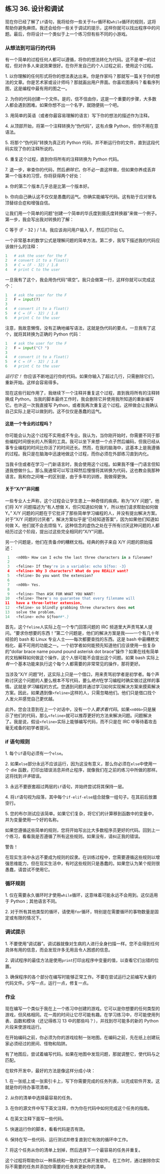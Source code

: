 ## 练习 36. 设计和调试

现在你已经了解了`if`语句，我将给你一些关于`for`循环和`while`循环的规则，这将帮助你避免麻烦。我还会给你一些关于调试的提示，这样你就可以找出程序中的问题。最后，你将设计一个类似于上一个练习但有些不同的小游戏。

### 从想法到可运行的代码

有一个简单的过程任何人都可以遵循，将你的想法转化为代码。这不是*唯一*的过程，但对许多人来说效果很好。在你开发自己的个人过程之前，使用这个过程。

1\. 以你理解的任何形式将你的想法表达出来。你是作家吗？那就写一篇关于你的想法的文章。你是艺术家或设计师吗？那就画出用户界面。你喜欢图表吗？看看序列图，这是编程中最有用的图之一。

2\. 为你的代码创建一个文件。是的，信不信由你，这是一个重要的步骤，大多数人都会遇到困难。如果你想不出一个名字，就随便挑一个吧。

3\. 用简单的英语（或者你最容易理解的语言）写下你的想法的描述作为注释。

4\. 从顶部开始，将第一个注释转换为“伪代码”，这有点像 Python，但你不用在意语法。

5\. 将那个“伪代码”转换为真正的 Python 代码，并不断运行你的文件，直到这段代码实现了你的注释所说的。

6\. 重复这个过程，直到你将所有的注释转换为 Python 代码。

7\. 退一步，审查你的代码，然后*删除它*。你不必一直这样做，但如果你养成丢弃第一个版本的习惯，你将获得两个好处：

a. 你的第二个版本几乎总是比第一个版本好。

b. 你向自己确认这不仅仅是愚蠢的运气。你确实能编写代码。这有助于应对冒名顶替综合症和增强自信。

让我们用一个简单的问题“创建一个简单的华氏度到摄氏度转换器”来做一个例子。第一步，我会写出我对转换的了解：

C 等于 (F - 32 ) / 1.8。我应该询问用户输入 F，然后打印出 C。

一个非常基本的数学公式是理解问题的简单方法。第二步，我写下描述我的代码应该做什么的注释：

```py
1   # ask the user for the F
2   # convert it to a float()
3   # C = (F - 32) / 1.8
4   # print C to the user
```

一旦我有了这个，我会用伪代码“填空”。我只会做第一行，这样你就可以完成这个：

```py
1   # ask the user for the F
2   F = input(?)
3
4   # convert it to a float()
5   # C = (F - 32) / 1.8
6   # print C to the user
```

注意，我故意懒惰，没有正确地编写语法，这就是伪代码的要点。一旦我有了这个，就将其转换为正确的 Python 代码：

```py
1   # ask the user for the F
2   F = input("C? ")
3
4   # convert it to a float()
5   # C = (F - 32) / 1.8
6   # print C to the user
```

*运行它！* 你应该不断地运行你的代码。如果你输入了超过几行，只需删除它们，重新开始。这样会容易得多。

现在这些行起作用了，我继续下一个注释并重复这个过程，直到我将所有的注释转换成 Python。当我的脚本最终工作时，我会删除它并使用我所知道的重新编写它。也许这一次我直接写 Python，或者我再次重复这个过程。这样做会让我确认自己实际上是可以做到的。这不仅仅是愚蠢的运气。

#### 这是一个专业的过程吗？

你可能会认为这个过程不实用或不专业。我认为，当你刚开始时，你需要不同于那些编程时间很长的人所需的工具。我可以坐下来想一个点子然后编码，但我已经从事专业编程的时间比你活了的时间还长。然而，在我的脑海中，这基本上是我遵循的过程。我只是在脑海中迅速地做这个过程，而你必须在外部练习直到内化。

当我卡住或者在学习一门新语言时，我会使用这个过程。如果我不懂一门语言但知道我想做什么，那么我通常可以写注释然后慢慢将其转换为代码，这也教会我那种语言。我和你之间唯一的区别是，由于多年的训练，我做得更快。

#### 关于“X/Y”非问题

一些专业人士声称，这个过程会让学生患上一种奇怪的疾病，称为“X/Y 问题”。他们将 X/Y 问题描述为“有人想做 X，但只知道如何做 Y，所以他们请求帮助如何做 Y。” X/Y 问题的问题在于它批评了那些简单学习编程的人，并没有提出解决方案。对于“X/Y 问题的讨厌者”，解决方案似乎是“已经知道答案”，因为如果他们知道如何做 X，他们就不会去烦恼 Y。这种信念的虚伪之处在于所有讨厌这种问题的人都经历过这个阶段，提出过这些完全相同的“X/Y”问题。

另一个问题是，他们在责备*你*的糟糕文档。经典的例子来自 X/Y 问题的原始描述：

```py
 1   <n00b> How can I echo the last three characters in a filename?
 2
 3   <feline> If they're in a variable: echo ${foo: -3}
 4   <feline> Why 3 characters? What do you REALLY want?
 5   <feline> Do you want the extension?
 6
 7   <n00b> Yes.
 8
 9   <feline> Then ASK FOR WHAT YOU WANT!
10   <feline> There's no guarantee that every filename will
11   have a three-letter extension,
12   <feline> so blindly grabbing three characters does not
13   solve the problem.
14   <feline> echo ${foo##*.}
```

首先，这个`feline`人实际上在一个专门回答问题的 IRC 频道里大声责骂某人提问。“要求你想要的东西！”第二个问题是，他们的解决方案是我——一个有几十年经验的 bash 和 Linux 专业人士——每次都要查找的东西。这是 bash 中最糟糕文档化、最不可用的功能之一。一个初学者如何能预先知道他们应该使用一些复杂的“dollar brace name pound pound asterisk dot brace”操作？如果在线有简单的文档解释如何做这个操作，这个人很可能不会提出这个问题。如果 bash 实际上*有*一个基本功能来执行这个每个人都需要的非常常见的操作，那将更好。

当涉及“X/Y 问题”时，这实际上只是一个借口，用来责骂初学者是初学者。每个声称讨厌这个问题的人要么根本不写代码，要么*绝对*在学习编程时确实做过这样的事情。这就是*学习*编程的方式。您遇到问题并通过学习如何实现解决方案来摸索解决方案。因此，如果遇到像`<feline>`这样的人，只需忽略他们。他们只是借口找个人发火并感觉自己更优越。

此外，您会注意到在上一个对话中，没有一个人*要求看代码*。如果`<n00b>`只是展示了他们的代码，那么`<feline>`就可以推荐更好的方法来解决问题。问题解决了。我是说，假设`<feline>`实际上能够编写代码，而不只是在 IRC 中等待着攻击毫无戒备的初学者提问。 

### if 语句规则

1\. 每个`if`语句必须有一个`else`。

2\. 如果`else`部分永远不应该运行，因为这没有意义，那么你必须在`else`中使用一个 die 函数，打印出错误消息并终止程序，就像我们在之前的练习中所做的那样。这将找到*许多*错误。

3\. 永远不要嵌套超过两层的`if`语句，并始终尝试将其保持一层。

4\. 将`if`语句视为段落，其中每个`if-elif-else`组合就像一组句子。在其前后放置空行。

5\. 您的布尔测试应该简单。如果它们复杂，将它们的计算移到函数中的变量中，并为变量使用一个好的名称。

如果您遵循这些简单的规则，您将开始写出比大多数程序员更好的代码。回到上一个练习，看看我是否遵循了所有这些规则。如果没有，请纠正我的错误。

警告！

在现实生活中永远不要成为规则的奴隶。在训练过程中，您需要遵循这些规则以增强思维能力，但在现实生活中，有时这些规则只是愚蠢的。如果您认为某个规则很愚蠢，请尝试不使用它。

### 循环规则

1\. 仅在需要永久循环时才使用`while`循环，这意味着可能永远不会用到。这仅适用于 Python；其他语言不同。

2\. 对于所有其他类型的循环，请使用`for`循环，特别是在需要循环的事物数量是固定或有限的情况下。

### 调试提示

1\. 不要使用“调试器”。调试器就像对生病的人进行全身扫描一样。您不会得到任何具体有用的信息，而会发现许多无用且令人困惑的信息。

2\. 调试程序的最佳方法是使用`print`打印出程序中变量的值，以查看它们出错的位置。

3\. 确保程序的各个部分在编写时能够正常工作。不要在尝试运行之前编写大量的代码文件。少写一点，运行一点，修复一点。

### 作业

现在编写一个类似于我在上一个练习中创建的游戏。它可以是你想要的任何类型的游戏，但风格相同。花一周的时间让它尽可能有趣。在学习练习中，尽可能使用列表、函数和模块（还记得练习 13 中的那些吗？），并找到尽可能多的新的 Python 片段来使游戏运行。

在开始编码之前，你必须为你的游戏绘制一张地图。在编码之前，先在纸上创建玩家必须经过的房间、怪物和陷阱。

有了地图后，尝试着编写代码。如果在地图中发现问题，那就调整它，使代码与之匹配。

在软件开发中，最好的方法是像这样分成小块：

1\. 在一张纸上或一张索引卡上，写下你需要完成的任务列表，以完成软件开发。这就是你的待办事项清单。

2\. 从你的清单中选择最容易的任务。

3\. 在你的源文件中写下英文注释，作为你在代码中如何完成这个任务的指南。

4\. 在英文注释下面写一些代码。

5\. 快速运行你的脚本，看看代码是否有效。

6\. 保持在写一些代码、运行测试并修复直到它有效的循环中工作。

7\. 将这个任务从你的清单上划掉，然后选择下一个最容易的任务并重复。

这个过程将帮助你以一种系统和一致的方式来开发软件。在工作时，通过删除你实际不需要的任务并添加你需要的任务来更新你的清单。
